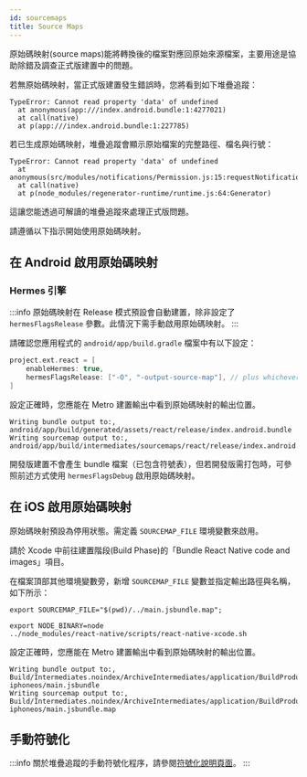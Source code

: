 ```yaml
---
id: sourcemaps
title: Source Maps
---
```


原始碼映射(source maps)能將轉換後的檔案對應回原始來源檔案，主要用途是協助除錯及調查正式版建置中的問題。

若無原始碼映射，當正式版建置發生錯誤時，您將看到如下堆疊追蹤：

```text
TypeError: Cannot read property 'data' of undefined
  at anonymous(app:///index.android.bundle:1:4277021)
  at call(native)
  at p(app:///index.android.bundle:1:227785)
```

若已生成原始碼映射，堆疊追蹤會顯示原始檔案的完整路徑、檔名與行號：

```text
TypeError: Cannot read property 'data' of undefined
  at anonymous(src/modules/notifications/Permission.js:15:requestNotificationPermission)
  at call(native)
  at p(node_modules/regenerator-runtime/runtime.js:64:Generator)
```

這讓您能透過可解讀的堆疊追蹤來處理正式版問題。

請遵循以下指示開始使用原始碼映射。

## 在 Android 啟用原始碼映射

### Hermes 引擎

:::info
原始碼映射在 Release 模式預設會自動建置，除非設定了 `hermesFlagsRelease` 參數。此情況下需手動啟用原始碼映射。
:::

請確認您應用程式的 `android/app/build.gradle` 檔案中有以下設定：

```groovy
project.ext.react = [
    enableHermes: true,
    hermesFlagsRelease: ["-O", "-output-source-map"], // plus whichever flag was required to set this away from default
]
```

設定正確時，您應能在 Metro 建置輸出中看到原始碼映射的輸出位置。

```text
Writing bundle output to:, android/app/build/generated/assets/react/release/index.android.bundle
Writing sourcemap output to:, android/app/build/intermediates/sourcemaps/react/release/index.android.bundle.packager.map
```

開發版建置不會產生 bundle 檔案（已包含符號表），但若開發版需打包時，可參照前述方式使用 `hermesFlagsDebug` 啟用原始碼映射。

## 在 iOS 啟用原始碼映射

原始碼映射預設為停用狀態。需定義 `SOURCEMAP_FILE` 環境變數來啟用。

請於 Xcode 中前往建置階段(Build Phase)的「Bundle React Native code and images」項目。

在檔案頂部其他環境變數旁，新增 `SOURCEMAP_FILE` 變數並指定輸出路徑與名稱，如下所示：

```
export SOURCEMAP_FILE="$(pwd)/../main.jsbundle.map";

export NODE_BINARY=node
../node_modules/react-native/scripts/react-native-xcode.sh
```

設定正確時，您應能在 Metro 建置輸出中看到原始碼映射的輸出位置。

```text
Writing bundle output to:, Build/Intermediates.noindex/ArchiveIntermediates/application/BuildProductsPath/Release-iphoneos/main.jsbundle
Writing sourcemap output to:, Build/Intermediates.noindex/ArchiveIntermediates/application/BuildProductsPath/Release-iphoneos/main.jsbundle.map
```

## 手動符號化

:::info
關於堆疊追蹤的手動符號化程序，請參閱[符號化說明頁面](symbolication.md)。
:::